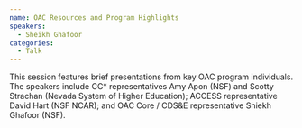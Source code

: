 ```yaml
---
name: OAC Resources and Program Highlights
speakers:
  - Sheikh Ghafoor
categories:
  - Talk
---
```


This session features brief presentations from key OAC program individuals. The
speakers include CC* representatives Amy Apon (NSF) and Scotty Strachan (Nevada
System of Higher Education); ACCESS representative David Hart (NSF NCAR); and
OAC Core / CDS&E representative Shiekh Ghafoor (NSF).
